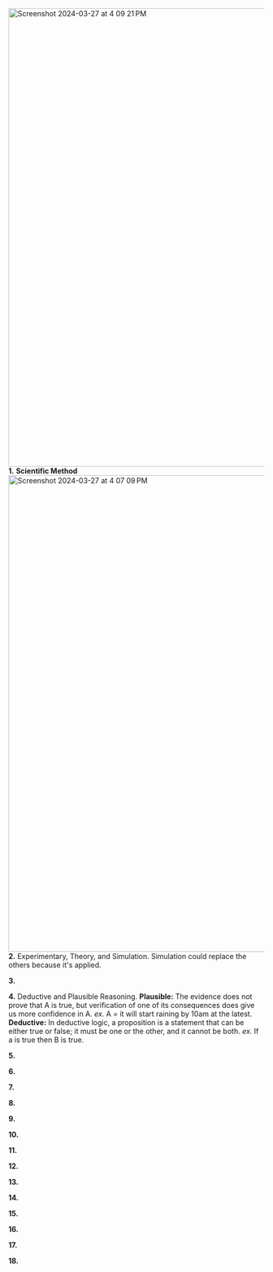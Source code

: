 <img width="900" alt="Screenshot 2024-03-27 at 4 09 21 PM" src="https://github.com/OteyHaroldGitDataScientistUTA/IDS2024S/assets/157654733/cc97ed4d-c1b2-4162-bc82-6633f0425e54">**1.** **Scientific Method** 
<img width="936" alt="Screenshot 2024-03-27 at 4 07 09 PM" src="https://github.com/OteyHaroldGitDataScientistUTA/IDS2024S/assets/157654733/339bd8a4-5b81-47b5-a583-34674cd40ed7">  
**2.**  Experimentary, Theory, and Simulation. Simulation could replace the others because it's applied.  

**3.**  

**4.** Deductive and Plausible Reasoning. **Plausible:** The evidence does not prove that A is true, but verification of one of its consequences does give us more confidence in A. *ex.*  A = it will start raining by 10am at the latest. **Deductive:** In deductive logic, a proposition is a statement that can be either true or false; it must be one or the other, and it cannot be both. *ex.* If a is true then B is true.  

**5.**

**6.**

**7.**

**8.**

**9.**

**10.**

**11.**

**12.**

**13.**

**14.**

**15.**

**16.**  

**17.**

**18.**  
